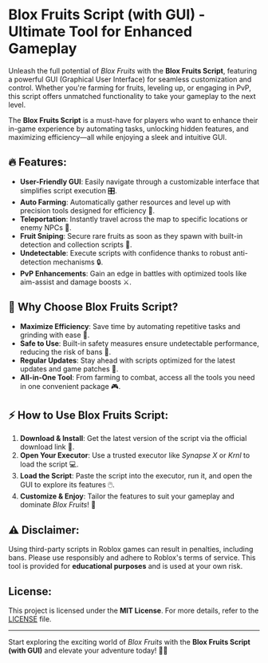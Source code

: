 # Blox Fruits Script (with GUI) - Ultimate Tool for Enhanced Gameplay 

Unleash the full potential of *Blox Fruits* with the **Blox Fruits Script**, featuring a powerful GUI (Graphical User Interface) for seamless customization and control. Whether you're farming for fruits, leveling up, or engaging in PvP, this script offers unmatched functionality to take your gameplay to the next level.



The **Blox Fruits Script** is a must-have for players who want to enhance their in-game experience by automating tasks, unlocking hidden features, and maximizing efficiency—all while enjoying a sleek and intuitive GUI.

## 🔥 Features:
- **User-Friendly GUI**: Easily navigate through a customizable interface that simplifies script execution 🎛️.  
- **Auto Farming**: Automatically gather resources and level up with precision tools designed for efficiency 🌾.  
- **Teleportation**: Instantly travel across the map to specific locations or enemy NPCs 📍.  
- **Fruit Sniping**: Secure rare fruits as soon as they spawn with built-in detection and collection scripts 🍇.  
- **Undetectable**: Execute scripts with confidence thanks to robust anti-detection mechanisms 🔒.  
- **PvP Enhancements**: Gain an edge in battles with optimized tools like aim-assist and damage boosts ⚔️.

## 🌟 Why Choose Blox Fruits Script?  
- **Maximize Efficiency**: Save time by automating repetitive tasks and grinding with ease 🔧.  
- **Safe to Use**: Built-in safety measures ensure undetectable performance, reducing the risk of bans 🚫.  
- **Regular Updates**: Stay ahead with scripts optimized for the latest updates and game patches 🔄.  
- **All-in-One Tool**: From farming to combat, access all the tools you need in one convenient package 🎮.  

## ⚡ How to Use Blox Fruits Script:
1. **Download & Install**: Get the latest version of the script via the official download link 🔽.  
2. **Open Your Executor**: Use a trusted executor like *Synapse X* or *Krnl* to load the script 💻.  
3. **Load the Script**: Paste the script into the executor, run it, and open the GUI to explore its features 🖱️.  
4. **Customize & Enjoy**: Tailor the features to suit your gameplay and dominate *Blox Fruits*! 🌟  

## ⚠️ Disclaimer:  
Using third-party scripts in Roblox games can result in penalties, including bans. Please use responsibly and adhere to Roblox's terms of service. This tool is provided for **educational purposes** and is used at your own risk.  

## License:  
This project is licensed under the **MIT License**. For more details, refer to the [LICENSE](LICENSE) file.

---
Start exploring the exciting world of *Blox Fruits* with the **Blox Fruits Script (with GUI)** and elevate your adventure today! 🌴🍍
